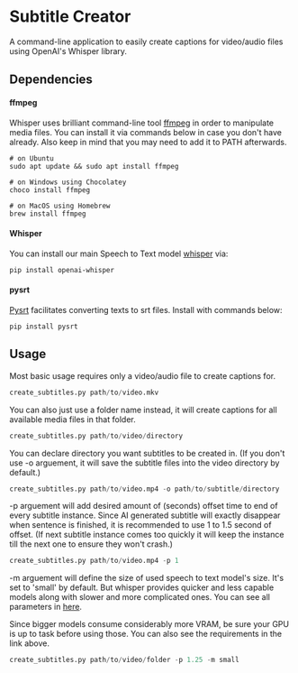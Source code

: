 
# Subtitle Creator

A command-line application to easily create captions for video/audio files using OpenAI's Whisper library.




## Dependencies

#### ffmpeg
Whisper uses brilliant command-line tool [ffmpeg](https://ffmpeg.org/) in order to manipulate media files. You can install it via commands below in case you don't have already. Also keep in mind that you may need to add it to PATH afterwards.

```
# on Ubuntu
sudo apt update && sudo apt install ffmpeg

# on Windows using Chocolatey
choco install ffmpeg

# on MacOS using Homebrew 
brew install ffmpeg
```

#### Whisper
You can install our main Speech to Text model [whisper](https://github.com/openai/whisper) via:
```
pip install openai-whisper
```

#### pysrt

[Pysrt](https://github.com/byroot/pysrt) facilitates converting texts to srt files. Install with commands below:

```
pip install pysrt
```

## Usage
Most basic usage requires only a video/audio file to create captions for.
```python
create_subtitles.py path/to/video.mkv 
```
You can also just use a folder name instead, it will create captions for all available media files in that folder.
```python
create_subtitles.py path/to/video/directory
```
You can declare directory you want subtitles to be created in. (If you don't use -o arguement, it will save the subtitle files into the video directory by default.)
```python
create_subtitles.py path/to/video.mp4 -o path/to/subtitle/directory
```
-p arguement will add desired amount of (seconds) offset time to end of every subtitle instance. Since AI generated subtitle will exactly disappear when sentence is finished, it is recommended to use 1 to 1.5 second of offset. (If next subtitle instance comes too quickly it will keep the instance till the next one to ensure they won't crash.)
```python
create_subtitles.py path/to/video.mp4 -p 1
```
-m arguement will define the size of used speech to text model's size. It's set to 'small' by default. But whisper provides  quicker and less capable models along with slower and more complicated ones. You can see all parameters in [here](https://github.com/openai/whisper). 

Since bigger models consume considerably more VRAM, be sure your GPU is up to task before using those. You can also see the requirements in the link above.

```python
create_subtitles.py path/to/video/folder -p 1.25 -m small 
```
